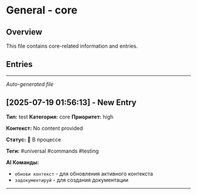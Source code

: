 # General - core

## Overview

This file contains core-related information and entries.

## Entries

<!-- Entries will be added here automatically -->

---
*Auto-generated file*

## [2025-07-19 01:56:13] - New Entry

**Тип:** test
**Категория:** core
**Приоритет:** high

**Контекст:** No content provided

**Статус:** 🔄 В процессе


**Теги:** #universal #commands #testing

**AI Команды:**
- `обнови контекст` - для обновления активного контекста
- `задокументируй` - для создания документации

---
